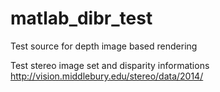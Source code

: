 # matlab_dibr_test
Test source for depth image based rendering

Test stereo image set and disparity informations
http://vision.middlebury.edu/stereo/data/2014/
